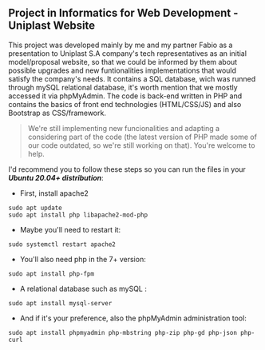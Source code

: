 ## Project in Informatics for Web Development - Uniplast Website 

This project was developed mainly by me and my partner Fabio as a presentation to Uniplast S.A company's tech representatives as an initial model/proposal website, so that we could be informed by them about possible upgrades and new funtionalities implementations that would satisfy the company's needs. It contains a SQL database, wich was runned through mySQL relational database, it's worth mention that we mostly accessed it via phpMyAdmin. The code is back-end written in PHP and contains the basics of front end technologies (HTML/CSS/JS) and also Bootstrap as CSS/framework. 

>We're still implementing new funcionalities and adapting a considering part of the code (the latest version of PHP made some of our code outdated, so we're still working on that). You're welcome to help. 

I'd recommend you to follow these steps so you can run the files in your ___Ubuntu 20.04+ distribution___:

- First, install apache2
```
sudo apt update
sudo apt install php libapache2-mod-php
```

- Maybe you'll need to restart it:

```
sudo systemctl restart apache2
```
- You'll also need php in the 7+ version:
```
sudo apt install php-fpm
```
- A relational database such as mySQL :
```
sudo apt install mysql-server
```
- And if it's your preference, also the phpMyAdmin administration tool:
```
sudo apt install phpmyadmin php-mbstring php-zip php-gd php-json php-curl
```
